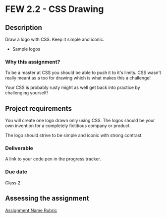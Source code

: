 # FEW 2.2 - CSS Drawing

## Description 

Draw a logo with CSS. Keep it simple and iconic. 

- Sample logos

### Why this assignment?

To be a master at CSS you should be able to push it to it's limits. CSS wasn't really meant as a too for drawing which is what makes this a challenge!

Your CSS is probably rusty might as well get back into practice by challenging yourself!

## Project requirements

You will create one logo drawn only using CSS. The logos should be your own invention for a completely fictitious company or product. 

The logo should strive to be simple and iconic with strong contrast. 

### Deliverable

A link to your code pen in the progress tracker. 

### Due date

Class 2

## Assessing the assignment

[Assignment Name Rubric](./assignment-1-css-drawing-rubric.md)


